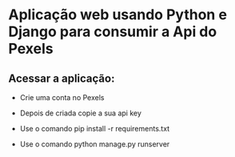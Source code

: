 # Aplicação web usando Python e Django para consumir a Api do Pexels

## Acessar a aplicação:

- Crie uma conta no Pexels

- Depois de criada copie a sua api key

- Use o comando pip install -r requirements.txt

- Use o comando python manage.py runserver